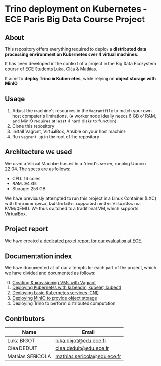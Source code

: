 # Trino deployment on Kubernetes - ECE Paris Big Data Course Project

## About

This repository offers everything required to deploy a **distributed data processing environment on Kubernetes over 4 virtual machines**.

It has been developed in the context of a project in the Big Data Ecosystem course of ECE Students Luka, Cléa & Mathias.

It aims to **deploy Trino in Kubernetes**, while relying on **object storage with MinIO**.

## Usage

1. Adjust the machine's resources in the `Vagrantfile` to match your own host computer's limitations. (A worker node ideally needs 6 GB of RAM, and MinIO requires at least 4 hard disks to function)
2. Clone this repository
3. Install Vagrant, VirtualBox, Ansible on your host machine
4. Run `vagrant up` in the root of the repository

## Architecture we used

We used a Virtual Machine hosted in a friend's server, running Ubuntu 22.04. The specs are as follows:

- CPU: 16 cores
- RAM: 94 GB
- Storage: 256 GB

We have previously attempted to run this project in a Linux Container (LXC) with the same specs, but the latter supported neither VirtualBox nor KVM/QEMU. We thus switched to a traditional VM, which supports VirtualBox.

## Project report

We have created [a dedicated projet report for our evaluation at ECE](./project_report.md).

## Documentation index

We have documented all of our attempts for each part of the project, which we have divided and documented as follows:

0. [Creating & provisioning VMs with Vagrant](./docs/0-vms.md)
1. [Deploying Kubernetes with kubeadm, kubelet, kubectl](./docs/1-deploying-kubernetes.md)
2. [Deploying basic Kubernetes services (CNI)](./docs/2-basic-kubernetes-services.md)
3. [Deploying MinIO to provide object storage](./docs/3-minio-object-storage.md)
4. [Deploying Trino to perform distributed computation](./docs/4-trino-processing.md)

## Contributors

| Name              | Email                       |
| ---------------- | --------------------------- |
| Luka BIGOT       | luka.bigot@edu.ece.fr       |
| Cléa DEDUIT      | clea.deduit@edu.ece.fr      |
| Mathias SERICOLA | mathias.sericola@edu.ece.fr |
